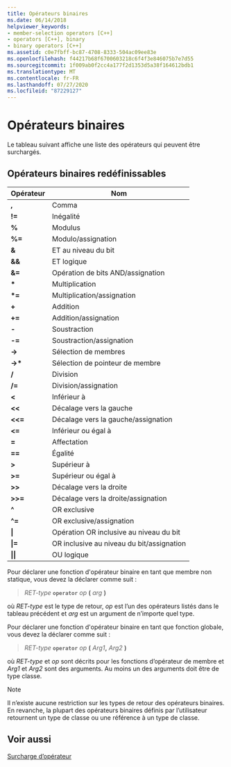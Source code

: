 ```yaml
---
title: Opérateurs binaires
ms.date: 06/14/2018
helpviewer_keywords:
- member-selection operators [C++]
- operators [C++], binary
- binary operators [C++]
ms.assetid: c0e7fbff-bc87-4708-8333-504ac09ee83e
ms.openlocfilehash: f44217b68f6700603218c6f4f3e846075b7e7d55
ms.sourcegitcommit: 1f009ab0f2cc4a177f2d1353d5a38f164612bdb1
ms.translationtype: MT
ms.contentlocale: fr-FR
ms.lasthandoff: 07/27/2020
ms.locfileid: "87229127"
---
```

# <a name="binary-operators"></a>Opérateurs binaires

Le tableau suivant affiche une liste des opérateurs qui peuvent être surchargés.

## <a name="redefinable-binary-operators"></a>Opérateurs binaires redéfinissables

|Opérateur|Nom|
|--------------|----------|
|**,**|Comma|
|**!=**|Inégalité|
|**%**|Modulus|
|**%=**|Modulo/assignation|
|**&**|ET au niveau du bit|
|**&&**|ET logique|
|**&=**|Opération de bits AND/assignation|
|**&#42;**|Multiplication|
|**&#42;=**|Multiplication/assignation|
|**+**|Addition|
|**+=**|Addition/assignation|
|**-**|Soustraction|
|**-=**|Soustraction/assignation|
|**->**|Sélection de membres|
|**->&#42;**|Sélection de pointeur de membre|
|**/**|Division|
|**/=**|Division/assignation|
|**<**|Inférieur à|
|**<<**|Décalage vers la gauche|
|**<<=**|Décalage vers la gauche/assignation|
|**<=**|Inférieur ou égal à|
|**=**|Affectation|
|**==**|Égalité|
|**>**|Supérieur à|
|**>=**|Supérieur ou égal à|
|**>>**|Décalage vers la droite|
|**>>=**|Décalage vers la droite/assignation|
|**^**|OR exclusive|
|**^=**|OR exclusive/assignation|
|**&#124;**|Opération OR inclusive au niveau du bit|
|**&#124;=**|OR inclusive au niveau du bit/assignation|
|**&#124;&#124;**|OU logique|

Pour déclarer une fonction d'opérateur binaire en tant que membre non statique, vous devez la déclarer comme suit :

> *RET-type* **`operator`** *op* **(** *arg* **)**

où *RET-type* est le type de retour, *op* est l’un des opérateurs listés dans le tableau précédent et *arg* est un argument de n’importe quel type.

Pour déclarer une fonction d'opérateur binaire en tant que fonction globale, vous devez la déclarer comme suit :

> *RET-type* **`operator`** *op* **(** _Arg1_**,** _Arg2_ **)**

où *RET-type* et *op* sont décrits pour les fonctions d’opérateur de membre et *Arg1* et *Arg2* sont des arguments. Au moins un des arguments doit être de type classe.

> [!NOTE]
> Il n’existe aucune restriction sur les types de retour des opérateurs binaires. En revanche, la plupart des opérateurs binaires définis par l’utilisateur retournent un type de classe ou une référence à un type de classe.

## <a name="see-also"></a>Voir aussi

[Surcharge d’opérateur](../cpp/operator-overloading.md)
